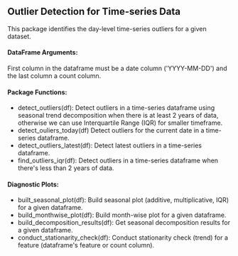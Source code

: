 ## Outlier Detection for Time-series Data
This package identifies the day-level time-series outliers for a given dataset. 
#### DataFrame Arguments:
First column in the dataframe must be a date column ('YYYY-MM-DD') and the last column a count column.
#### Package Functions:
* detect_outliers(df): Detect outliers in a time-series dataframe using seasonal trend decomposition when there is at least 2 years of data, otherwise we can use Interquartile Range (IQR) for smaller timeframe.
* detect_ouliers_today(df) Detect outliers for the current date in a time-series dataframe.
* detect_outliers_latest(df): Detect latest outliers in a time-series dataframe.
* find_outliers_iqr(df): Detect outliers in a time-series dataframe when there's less than 2 years of data.

#### Diagnostic Plots:
* built_seasonal_plot(df): Build seasonal plot (additive, multiplicative, IQR) for a given dataframe.
* build_monthwise_plot(df): Build month-wise plot for a given dataframe.
* build_decomposition_results(df): Get seasonal decomposition results for a given dataframe.
* conduct_stationarity_check(df): Conduct stationarity check (trend) for a feature (dataframe's feature or count column).





